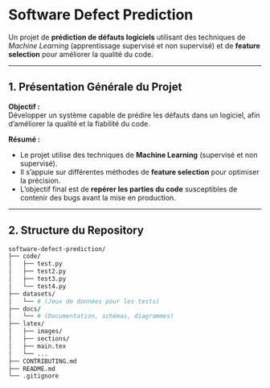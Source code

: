 # Software Defect Prediction

Un projet de **prédiction de défauts logiciels** utilisant des techniques de _Machine Learning_ (apprentissage supervisé et non supervisé) et de **feature selection** pour améliorer la qualité du code.

---

## 1. Présentation Générale du Projet

**Objectif :**  
Développer un système capable de prédire les défauts dans un logiciel, afin d’améliorer la qualité et la fiabilité du code.

**Résumé :**  
- Le projet utilise des techniques de **Machine Learning** (supervisé et non supervisé).  
- Il s’appuie sur différentes méthodes de **feature selection** pour optimiser la précision.  
- L’objectif final est de **repérer les parties du code** susceptibles de contenir des bugs avant la mise en production.

---

## 2. Structure du Repository

```bash
software-defect-prediction/
├── code/
│   ├── test.py
│   ├── test2.py
│   ├── test3.py
│   └── test4.py
├── datasets/
│   └── # (Jeux de données pour les tests)
├── docs/
│   └── # (Documentation, schémas, diagrammes)
├── latex/
│   ├── images/
│   ├── sections/
│   ├── main.tex
│   └── ...
├── CONTRIBUTING.md
├── README.md
└── .gitignore
